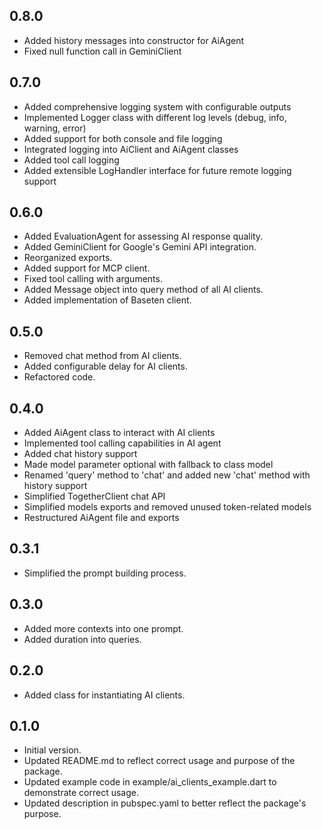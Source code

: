 ## 0.8.0

- Added history messages into constructor for AiAgent
- Fixed null function call in GeminiClient


## 0.7.0

- Added comprehensive logging system with configurable outputs
- Implemented Logger class with different log levels (debug, info, warning, error)
- Added support for both console and file logging
- Integrated logging into AiClient and AiAgent classes
- Added tool call logging
- Added extensible LogHandler interface for future remote logging support

## 0.6.0

- Added EvaluationAgent for assessing AI response quality.
- Added GeminiClient for Google's Gemini API integration.
- Reorganized exports.
- Added support for MCP client.
- Fixed tool calling with arguments.
- Added Message object into query method of all AI clients.
- Added implementation of Baseten client.

## 0.5.0

- Removed chat method from AI clients.
- Added configurable delay for AI clients.
- Refactored code.

## 0.4.0

- Added AiAgent class to interact with AI clients
- Implemented tool calling capabilities in AI agent
- Added chat history support
- Made model parameter optional with fallback to class model
- Renamed 'query' method to 'chat' and added new 'chat' method with history support
- Simplified TogetherClient chat API
- Simplified models exports and removed unused token-related models
- Restructured AiAgent file and exports

## 0.3.1

- Simplified the prompt building process.
  
## 0.3.0

- Added more contexts into one prompt.
- Added duration into queries.
  
## 0.2.0

- Added class for instantiating AI clients.

## 0.1.0

- Initial version.
- Updated README.md to reflect correct usage and purpose of the package.
- Updated example code in example/ai_clients_example.dart to demonstrate correct usage.
- Updated description in pubspec.yaml to better reflect the package's purpose.
